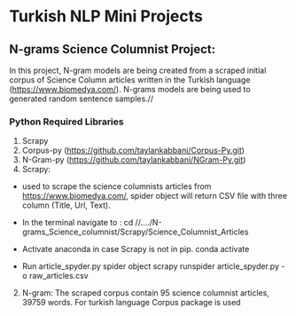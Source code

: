# Turkish NLP Mini Projects

## N-grams Science Columnist Project:
In this project, N-gram models are being created from a scraped initial corpus of Science Column articles written in the Turkish language (https://www.biomedya.com/). N-grams models are being used to generated random sentence samples.//
### Python Required Libraries
1. Scrapy 
2. Corpus-py (https://github.com/taylankabbani/Corpus-Py.git)
3. N-Gram-py (https://github.com/taylankabbani/NGram-Py.git)
1. Scrapy:
* used to scrape the science columnists articles from https://www.biomedya.com/, spider object will return CSV file with three column (Title, Url, Text).

* In the terminal navigate to :
cd //..../N-grams_Science_columnist/Scrapy/Science_Columnist_Articles

* Activate anaconda in case Scrapy is not in pip.
conda activate

* Run article_spyder.py spider object
scrapy runspider article_spyder.py -o raw_articles.csv

2. N-gram:
The scraped corpus contain 95 science columnist articles, 39759 words. For turkish language Corpus package is used
